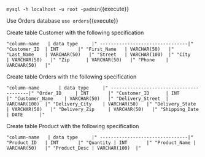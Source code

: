 
`mysql -h localhost -u root -padmin`{{execute}}

Use Orders database `use orders`{{execute}}

Create table Customer with the following specification 

`"column-name 	| data type 	|"
--------------------------------|"
  "Customer_ID	| INT		|"
  "First_Name	| VARCHAR(50)	|"
  "Last_Name	| VARCHAR(50)	|"
  "Street	| VARCHAR(100)	|"
  "City		| VARCHAR(50)	|"
  "Zip		| VARCHAR(50)	|"
  "Phone	| VARCHAR(50)	|"
`

Create table Orders with the following specification 

`"column-name 		| data type 	|"
----------------------------------------|"
  "Order_ID		| INT		|"
  "Customer_ID		| INT		|"
  "Customer_Name	| VARCHAR(50)	|"
  "Delivery_Street	| VARCHAR(100)	|"
  "Delivery_City	| VARCHAR(50)	|"
  "Delivery_State	| VARCHAR(50)	|"
  "Delivery_Zip		| VARCHAR(50)	|"
  "Shipping_Date	| DATE		|"
`

Create table Product with the following specification 

`"column-name 	| data type 	|"
--------------------------------|"
  "Product_ID	| INT		|"
  "Quantity	| INT		|"
  "Product_Name	| VARCHAR(50)	|"
  "Product_Desc	| VARCHAR(100)	|"
`
